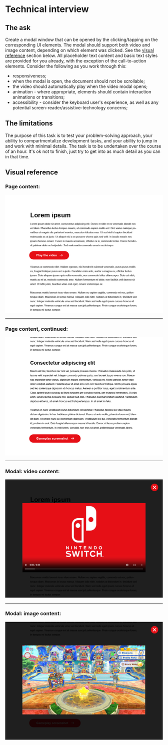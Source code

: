 # Technical interview

## The ask

Create a modal window that can be opened by the clicking/tapping on the corresponding UI elements. The modal should support both video and image content, depending on which element was clicked. See the [visual reference](#visual-reference) section below. All placeholder text content and basic text styles are provided for you already, with the exception of the call-to-action elements. Consider the following as you work through this:

- responsiveness;
- when the modal is open, the document should not be scrollable;
- the video should automatically play when the video modal opens;
- animation - where appropriate, elements should contain interaction animations or transitions;
- accessibility - consider the keyboard user's experience, as well as any potential screen-reader/assistive-technology concerns;

## The limitations

The purpose of this task is to test your problem-solving approach, your ability to compartmentalize development tasks, and your ability to jump in and work with minimal details. The task is to be undertaken over the course of an hour. It's ok not to finish, just try to get into as much detail as you can in that time.

## Visual reference

### Page content:

<img src="./design-reference/mockup-01.jpg" alt="" />  
  
---

### Page content, continued:

<img src="./design-reference/mockup-02.jpg" alt="" />

---

### Modal: video content:

<img src="./design-reference/mockup-03.jpg" alt="" />

---

### Modal: image content:

<img src="./design-reference/mockup-04.jpg" alt="" />
